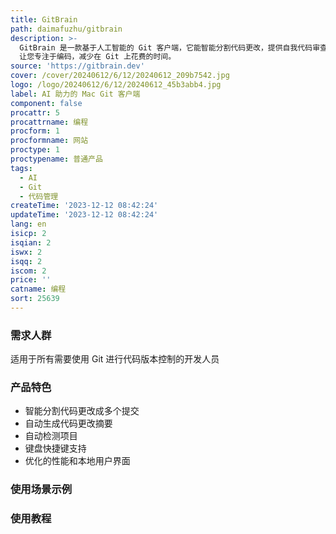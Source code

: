 ```yaml
---
title: GitBrain
path: daimafuzhu/gitbrain
description: >-
  GitBrain 是一款基于人工智能的 Git 客户端，它能智能分割代码更改，提供自我代码审查，并生成可定制的提交消息。GitBrain
  让您专注于编码，减少在 Git 上花费的时间。
source: 'https://gitbrain.dev'
cover: /cover/20240612/6/12/20240612_209b7542.jpg
logo: /logo/20240612/6/12/20240612_45b3abb4.jpg
label: AI 助力的 Mac Git 客户端
component: false
procattr: 5
procattrname: 编程
procform: 1
procformname: 网站
proctype: 1
proctypename: 普通产品
tags:
  - AI
  - Git
  - 代码管理
createTime: '2023-12-12 08:42:24'
updateTime: '2023-12-12 08:42:24'
lang: en
isicp: 2
isqian: 2
iswx: 2
isqq: 2
iscom: 2
price: ''
catname: 编程
sort: 25639
---
```




### 需求人群
适用于所有需要使用 Git 进行代码版本控制的开发人员

### 产品特色
- 智能分割代码更改成多个提交
- 自动生成代码更改摘要
- 自动检测项目
- 键盘快捷键支持
- 优化的性能和本地用户界面

### 使用场景示例


### 使用教程


  
